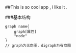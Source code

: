 
##This is so cool app , i like it .

###基本结构

	graph name{
		graph[属性]
		"node"
	}
	// graph为无向图，digraph为有向图
	